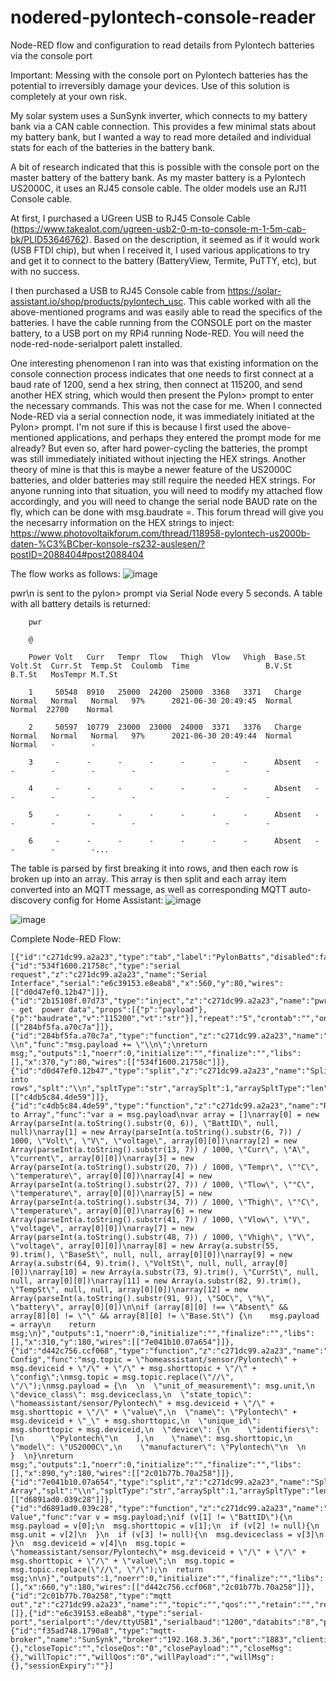 # nodered-pylontech-console-reader
Node-RED flow and configuration to read details from Pylontech batteries via the console port

Important: Messing with the console port on Pylontech batteries has the potential to irreversibly damage your devices. Use of this solution is completely at your own risk.

My solar system uses a SunSynk inverter, which connects to my battery bank via a CAN cable connection. This provides a few minimal stats about my battery bank, but I wanted a way to read more detailed and individual stats for each of the batteries in the battery bank.

A bit of research indicated that this is possible with the console port on the master battery of the battery bank. As my master battery is a Pylontech US2000C, it uses an RJ45 console cable. The older models use an RJ11 Console cable.

At first, I purchased a UGreen USB to RJ45 Console Cable (https://www.takealot.com/ugreen-usb2-0-m-to-console-m-1-5m-cab-bk/PLID53646762). Based on the description, it seemed as if it would work (USB FTDI chip), but when I received it, I used various applications to try and get it to connect to the battery (BatteryView, Termite, PuTTY, etc), but with no success.

I then purchased a USB to RJ45 Console cable from https://solar-assistant.io/shop/products/pylontech_usc. This cable worked with all the above-mentioned programs and was easily able to read the specifics of the batteries. I have the cable running from the CONSOLE port on the master battery, to a USB port on my RPi4 running Node-RED. You will need the node-red-node-serialport palett installed.

One interesting phenomenon I ran into was that existing information on the console connection process indicates that one needs to first connect at a baud rate of 1200, send a hex string, then connect at 115200, and send another HEX string, which would then present the Pylon> prompt to enter the necessary commands. This was not the case for me. When I connected Node-RED via a serial connection node, it was immediately initiated at the Pylon> prompt. I'm not sure if this is because I first used the above-mentioned applications, and perhaps they entered the prompt mode for me already? But even so, after hard power-cycling the batteries, the prompt was still immediately initiated without injecting the HEX strings. Another theory of mine is that this is maybe a newer feature of the US2000C batteries, and older batteries may still require the needed HEX strings. For anyone running into that situation, you will need to modify my attached flow accordingly, and you will need to change the serial node BAUD rate on the fly, which can be done with msg.baudrate =. This forum thread will give you the necesarry information on the HEX strings to inject: https://www.photovoltaikforum.com/thread/118958-pylontech-us2000b-daten-%C3%BCber-konsole-rs232-auslesen/?postID=2088404#post2088404

The flow works as follows:
![image](https://user-images.githubusercontent.com/53084642/124092290-fce76d80-da56-11eb-9851-6f2bc1f8bd83.png)

pwr\n is sent to the pylon> prompt via Serial Node every 5 seconds.
A table with all battery details is returned:

        pwr

        @

        Power Volt   Curr   Tempr  Tlow   Thigh  Vlow   Vhigh  Base.St  Volt.St  Curr.St  Temp.St  Coulomb  Time                 B.V.St   B.T.St   MosTempr M.T.St  

        1     50548  8910   25000  24200  25000  3368   3371   Charge   Normal   Normal   Normal   97%      2021-06-30 20:49:45  Normal   Normal  22700    Normal  

        2     50597  10779  23000  23000  24000  3371   3376   Charge   Normal   Normal   Normal   97%      2021-06-30 20:49:44  Normal   Normal   -        -       

        3     -      -      -      -      -      -      -      Absent   -        -        -        -        -                    -        -       

        4     -      -      -      -      -      -      -      Absent   -        -        -        -        -                    -        -       

        5     -      -      -      -      -      -      -      Absent   -        -        -        -        -                    -        -       

        6     -      -      -      -      -      -      -      Absent   -        -        -        -...

The table is parsed by first breaking it into rows, and then each row is broken up into an array.
This array is then split and each array item converted into an MQTT message, as well as corresponding MQTT auto-discovery config for Home Assistant:
![image](https://user-images.githubusercontent.com/53084642/124092468-2dc7a280-da57-11eb-9b24-6970ed0cbd79.png)

![image](https://user-images.githubusercontent.com/53084642/124092535-41730900-da57-11eb-9207-24dcdae7926c.png)

Complete Node-RED Flow:

    [{"id":"c271dc99.a2a23","type":"tab","label":"PylonBatts","disabled":false,"info":""},{"id":"534f1600.21758c","type":"serial request","z":"c271dc99.a2a23","name":"Serial Interface","serial":"e6c39153.e8eab8","x":560,"y":80,"wires":[["d0d47ef0.12b47"]]},{"id":"2b15108f.07d73","type":"inject","z":"c271dc99.a2a23","name":"pwr - get  power data","props":[{"p":"payload"},{"p":"baudrate","v":"115200","vt":"str"}],"repeat":"5","crontab":"","once":false,"onceDelay":"5","topic":"","payload":"pwr","payloadType":"str","x":160,"y":80,"wires":[["284bf5fa.a70c7a"]]},{"id":"284bf5fa.a70c7a","type":"function","z":"c271dc99.a2a23","name":"add \\n","func":"msg.payload += \"\\n\";\nreturn msg;","outputs":1,"noerr":0,"initialize":"","finalize":"","libs":[],"x":370,"y":80,"wires":[["534f1600.21758c"]]},{"id":"d0d47ef0.12b47","type":"split","z":"c271dc99.a2a23","name":"Split into rows","splt":"\\n","spltType":"str","arraySplt":1,"arraySpltType":"len","stream":false,"addname":"","x":120,"y":180,"wires":[["c4db5c84.4de59"]]},{"id":"c4db5c84.4de59","type":"function","z":"c271dc99.a2a23","name":"Row to Array","func":"var a = msg.payload\nvar array = []\narray[0] = new Array(parseInt(a.toString().substr(0, 6)), \"BattID\", null, null)\narray[1] = new Array(parseInt(a.toString().substr(6, 7)) / 1000, \"Volt\", \"V\", \"voltage\", array[0][0])\narray[2] = new Array(parseInt(a.toString().substr(13, 7)) / 1000, \"Curr\", \"A\", \"current\", array[0][0])\narray[3] = new Array(parseInt(a.toString().substr(20, 7)) / 1000, \"Tempr\", \"°C\", \"temperature\", array[0][0])\narray[4] = new Array(parseInt(a.toString().substr(27, 7)) / 1000, \"Tlow\", \"°C\", \"temperature\", array[0][0])\narray[5] = new Array(parseInt(a.toString().substr(34, 7)) / 1000, \"Thigh\", \"°C\", \"temperature\", array[0][0])\narray[6] = new Array(parseInt(a.toString().substr(41, 7)) / 1000, \"Vlow\", \"V\", \"voltage\", array[0][0])\narray[7] = new Array(parseInt(a.toString().substr(48, 7)) / 1000, \"Vhigh\", \"V\", \"voltage\", array[0][0])\narray[8] = new Array(a.substr(55, 9).trim(), \"BaseSt\", null, null, array[0][0])\narray[9] = new Array(a.substr(64, 9).trim(), \"VoltSt\", null, null, array[0][0])\narray[10] = new Array(a.substr(73, 9).trim(), \"CurrSt\", null, null, array[0][0])\narray[11] = new Array(a.substr(82, 9).trim(), \"TempSt\", null, null, array[0][0])\narray[12] = new Array(parseInt(a.toString().substr(91, 9)), \"SOC\", \"%\", \"battery\", array[0][0])\n\nif (array[8][0] !== \"Absent\" && array[8][0] != \"\" && array[8][0] != \"Base.St\") {\n    msg.payload = array\n    return msg;\n}","outputs":1,"noerr":0,"initialize":"","finalize":"","libs":[],"x":310,"y":180,"wires":[["7e041b10.07a654"]]},{"id":"d442c756.ccf068","type":"function","z":"c271dc99.a2a23","name":"Assemble Config","func":"msg.topic = \"homeassistant/sensor/Pylontech\" + msg.deviceid + \"/\" + \"/\" + msg.shorttopic + \"/\" + \"config\";\nmsg.topic = msg.topic.replace(\"//\", \"/\");\nmsg.payload = {\n  \n  \"unit_of_measurement\": msg.unit,\n  \"device_class\": msg.deviceclass,\n  \"state_topic\": \"homeassistant/sensor/Pylontech\" + msg.deviceid + \"/\" + msg.shorttopic + \"/\" + \"value\",\n  \"name\": \"Pylontech\" + msg.deviceid + \"_\" + msg.shorttopic,\n  \"unique_id\": msg.shorttopic + msg.deviceid,\n  \"device\": {\n    \"identifiers\": [\n      \"Pylontech\"\n    ],\n    \"name\": msg.shorttopic,\n    \"model\": \"US2000C\",\n    \"manufacturer\": \"Pylontech\"\n  \n     }  \n}\nreturn msg;","outputs":1,"noerr":0,"initialize":"","finalize":"","libs":[],"x":890,"y":180,"wires":[["2c01b77b.70a258"]]},{"id":"7e041b10.07a654","type":"split","z":"c271dc99.a2a23","name":"Split Array","splt":"\\n","spltType":"str","arraySplt":1,"arraySpltType":"len","stream":false,"addname":"","x":490,"y":180,"wires":[["d6891ad0.039c28"]]},{"id":"d6891ad0.039c28","type":"function","z":"c271dc99.a2a23","name":"Assemble Value","func":"var v = msg.payload;\nif (v[1] != \"BattID\"){\n  msg.payload = v[0];\n  msg.shorttopic = v[1];\n  if (v[2] != null){\n  msg.unit = v[2]\n  }\n  if (v[3] != null){\n  msg.deviceclass = v[3]\n  }\n  msg.deviceid = v[4]\n  msg.topic = \"homeassistant/sensor/Pylontech\"+ msg.deviceid + \"/\" + \"/\" + msg.shorttopic + \"/\" + \"value\";\n  msg.topic = msg.topic.replace(\"//\", \"/\");\n  return msg;\n\n}","outputs":1,"noerr":0,"initialize":"","finalize":"","libs":[],"x":660,"y":180,"wires":[["d442c756.ccf068","2c01b77b.70a258"]]},{"id":"2c01b77b.70a258","type":"mqtt out","z":"c271dc99.a2a23","name":"","topic":"","qos":"","retain":"","respTopic":"","contentType":"","userProps":"","correl":"","expiry":"","broker":"f35ad748.1790a8","x":850,"y":280,"wires":[]},{"id":"e6c39153.e8eab8","type":"serial-port","serialport":"/dev/ttyUSB1","serialbaud":"1200","databits":"8","parity":"none","stopbits":"1","waitfor":"","dtr":"none","rts":"none","cts":"none","dsr":"none","newline":"1000","bin":"false","out":"interbyte","addchar":"","responsetimeout":"10000"},{"id":"f35ad748.1790a8","type":"mqtt-broker","name":"SunSynk","broker":"192.168.3.36","port":"1883","clientid":"","usetls":false,"compatmode":false,"protocolVersion":"4","keepalive":"60","cleansession":true,"birthTopic":"","birthQos":"0","birthPayload":"","birthMsg":{},"closeTopic":"","closeQos":"0","closePayload":"","closeMsg":{},"willTopic":"","willQos":"0","willPayload":"","willMsg":{},"sessionExpiry":""}]
